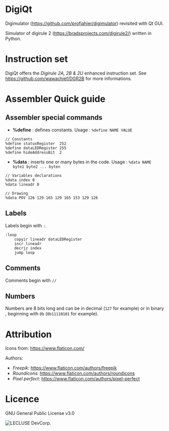 # DigiQt
Digimulator (https://github.com/profjahier/digimulator) revisited with Qt GUI.

Simulator of digirule 2 (https://bradsprojects.com/digirule2/) written in Python.

# Instruction set

DigiQt offers the *Digirule 2A, 2B & 2U* enhanced instruction set. See https://github.com/wawachief/DGR2B for more informations.

# Assembler Quick guide

## Assembler special commands

- **%define** : defines constants. Usage : `%define NAME VALUE`
```
// Constants
%define statusRegister  252
%define dataLEDRegister 255
%define hideAddressBit  2
```
- **%data** : inserts one or many bytes in the code. Usage : `%data NAME byte1 byte2 ... byten`
```
// Variables declarations
%data index 0
%data lineadr 0

// Drawing
%data POV 126 129 165 129 165 153 129 126
```

## Labels
Labels begin with `:`.
```
:loop
	copyir lineadr dataLEDRegister
	incr lineadr
	decrjz index
	jump loop
```
## Comments

Comments begin with `//`

## Numbers 

Numbers are 8 bits long and can be in decimal (`127` for example) or in binary , beginning with `0b` (`0b11110101` for example).

# Attribution
Icons from: https://www.flaticon.com/

Authors: 
- *Freepik:* https://www.flaticon.com/authors/freepik
- *Roundicons:* https://www.flaticon.com/authors/roundicons
- *Pixel perfect:* https://www.flaticon.com/authors/pixel-perfect
# Licence
GNU General Public License v3.0


![LECLUSE DevCorp.](./assets/LDC-dark)
